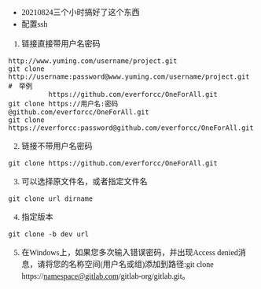 <font face="Simsun" size=3>

- 20210824三个小时搞好了这个东西
- 配置ssh

1. 链接直接带用户名密码
~~~
http://www.yuming.com/username/project.git
git clone http://username:password@www.yuming.com/username/project.git
#　举例
          https://github.com/everforcc/OneForAll.git
git clone https://用户名:密码         @github.com/everforcc/OneForAll.git
git clone https://everforcc:password@github.com/everforcc/OneForAll.git
~~~
2. 链接不带用户名密码
~~~
git clone https://github.com/everforcc/OneForAll.git
~~~
3. 可以选择原文件名，或者指定文件名
~~~
git clone url dirname
~~~
4. 指定版本
~~~
git clone -b dev url
~~~
5. 在Windows上，如果您多次输入错误密码，并出现Access denied消息，请将您的名称空间(用户名或组)添加到路径:git clone https://namespace@gitlab.com/gitlab-org/gitlab.git。


</font>